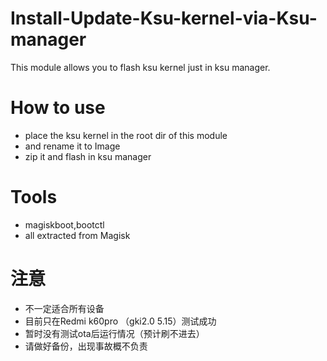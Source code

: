 # Install-Update-Ksu-kernel-via-Ksu-manager
This module allows you to flash ksu kernel just in ksu manager.

# How to use
 - place the ksu kernel in the root dir of this module
 - and rename it to Image
 - zip it and flash in ksu manager



# Tools
 - magiskboot,bootctl 
 - all extracted from Magisk


# 注意
 - 不一定适合所有设备
 - 目前只在Redmi k60pro （gki2.0 5.15）测试成功
 - 暂时没有测试ota后运行情况（预计刷不进去）
 - 请做好备份，出现事故概不负责
